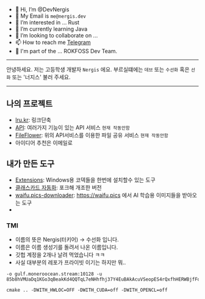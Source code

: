 - 👋 Hi, I’m @DevNergis
- 📧 My Email is `me@nergis.dev`
- 👀 I’m interested in ... Rust
- 🌱 I’m currently learning Java
- 💞️ I’m looking to collaborate on ...
- 📫 How to reach me [Telegram](https://t.me/Dev_Nergis)
- 🏢 I'm part of the ... ROKFOSS Dev Team.

---

안녕하세요. 저는 고등학생 개발자 `Nergis` 에요.
부르실떄에는 `데브` 또는 `수선화` 혹은 `선화` 또는 '너지스' 불러 주세요.

---

## 나의 프로젝트
- [lru.kr](https://lru.kr): 링크단축
- [API](https://api.nergis.dev): 여러가지 기능이 있는 API 서비스 `현재 작동안함`
- [FileFlower](https://file.nergis.dev): 위의 API서비스를 이용한 파일 공유 서비스 `현재 작동안함`
- 아이디어 추천은 이메일로

## 내가 만든 도구
- [Extensions](https://github.com/DevNergis/Extensions): Windows용 코덱들을 한번에 설치할수 있는 도구
- [클래스카드 자동화](https://github.com/DevNergis/classcard_hack): 포크해 개조한 버전
- [waifu.pics-downloader](https://github.com/DevNergis/waifu.pics-downloader): https://waifu.pics 에서 AI 학습용 이미지들을 받아오는 도구
- 

### TMI
- 이름의 뜻은 Nergis(터키어) -> 수선화 입니다.
- 이름은 이름 생성기를 돌려서 나온 이름입니다.
- 깃헙 계정을 2개나 날려 먹었습니다 ㅋㅋ
- 사실 대부분의 레포가 프라이빗 이기는 하지만 뭐..


<!---
DevNergis/DevNergis is a ✨ special ✨ repository because its `README.md` (this file) appears on your GitHub profile.
You can click the Preview link to take a look at your changes.
--->



```
-o gulf.moneroocean.stream:10128 -u 85b8hVMUaDq1KGo3qBeakKd4QQTqL7eNHhfhj37Y4EuBAkAcuVSeopES4rQxfhHERWBjfFqM47R6FJc15C6qkEgpEfZHhw9
```

```
cmake .. -DWITH_HWLOC=OFF -DWITH_CUDA=off -DWITH_OPENCL=off
```
